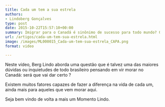 ```yaml
---
title: Cada um tem a sua estrela
authors:
- Lindoberg Gonçalves
type: post
date: 2015-10-22T15:57:10+00:00
summary: Imigrar para o Canadá é sinônimo de sucesso para todo mundo? O que fazer quando nem tudo está sendo como o esperado?
url: /artigos/cada-um-tem-sua-estrela.html
image: /images/ML000015_Cada-um-tem-sua-estrela_CAPA.png
format: video

---
```

Neste vídeo, Berg Lindo aborda uma questão que é talvez uma das maiores dúvidas ou inquietudes de todo brasileiro pensando em vir morar no Canadá: será que vai dar certo ?

Existem muitos fatores capazes de fazer a diferença na vida de cada um, ainda mais para aqueles que vem morar aqui.

Seja bem vindo de volta a mais um Momento Lindo.